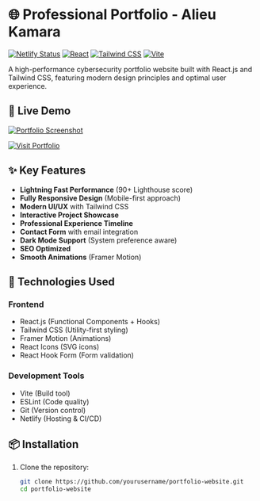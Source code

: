 # 🌐 Professional Portfolio - Alieu Kamara

[![Netlify Status](https://api.netlify.com/api/v1/badges/6b8f8b9a-1b9a-4b1a-8b0a-5b0a9b0a8b0a/deploy-status)](https://app.netlify.com/sites/alieukamara/deploys)
[![React](https://img.shields.io/badge/React-18.2-%2361DAFB)](https://reactjs.org/)
[![Tailwind CSS](https://img.shields.io/badge/Tailwind_CSS-3.3-%2306B6D4)](https://tailwindcss.com/)
[![Vite](https://img.shields.io/badge/Vite-5.0-%646CFF)](https://vitejs.dev/)

A high-performance cybersecurity portfolio website built with React.js and Tailwind CSS, featuring modern design principles and optimal user experience.

## 🎥 Live Demo

[![Portfolio Screenshot](/screenshot.png)](https://wgdeveloper.netlify.app/)

[![Visit Portfolio](https://img.shields.io/badge/VISIT_PORTFOLIO-Netlify-success)](https://wgdeveloper.netlify.app/)

## ✨ Key Features

- **Lightning Fast Performance** (90+ Lighthouse score)
- **Fully Responsive Design** (Mobile-first approach)
- **Modern UI/UX** with Tailwind CSS
- **Interactive Project Showcase**
- **Professional Experience Timeline**
- **Contact Form** with email integration
- **Dark Mode Support** (System preference aware)
- **SEO Optimized**
- **Smooth Animations** (Framer Motion)

## 🚀 Technologies Used

### Frontend

- React.js (Functional Components + Hooks)
- Tailwind CSS (Utility-first styling)
- Framer Motion (Animations)
- React Icons (SVG icons)
- React Hook Form (Form validation)

### Development Tools

- Vite (Build tool)
- ESLint (Code quality)
- Git (Version control)
- Netlify (Hosting & CI/CD)

## 📦 Installation

1. Clone the repository:
   ```bash
   git clone https://github.com/yourusername/portfolio-website.git
   cd portfolio-website
   ```
